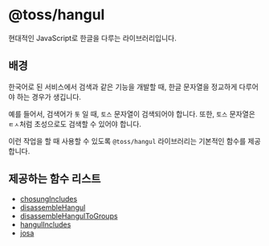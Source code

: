 # @toss/hangul

현대적인 JavaScript로 한글을 다루는 라이브러리입니다.

## 배경

한국어로 된 서비스에서 검색과 같은 기능을 개발할 때, 한글 문자열을 정교하게 다루어야 하는 경우가 생깁니다.

예를 들어서, 검색어가 `톳` 일 때, `토스` 문자열이 검색되어야 합니다. 또한, `토스` 문자열은 `ㅌㅅ`처럼 초성으로도 검색할 수 있어야 합니다.

이런 작업을 할 때 사용할 수 있도록 `@toss/hangul` 라이브러리는 기본적인 함수를 제공합니다.

## 제공하는 함수 리스트
- [chosungIncludes](https://slash.page/ko/libraries/common/hangul/src/chosungincludes.i18n)
- [disassembleHangul](https://slash.page/ko/libraries/common/hangul/src/disassemblehangul.i18n)
- [disassembleHangulToGroups](https://slash.page/ko/libraries/common/hangul/src/disassembleHangulToGroups.i18n)
- [hangulIncludes](https://slash.page/ko/libraries/common/hangul/src/hangulIncludes.i18n)
- [josa](https://slash.page/ko/libraries/common/hangul/src/josa.i18n)
